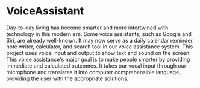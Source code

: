 # VoiceAssistant

Day-to-day living has become smarter and more intertwined with technology in this modern era. Some voice assistants, such as Google and Siri, are already well-known. It may now serve as a daily calendar reminder, note writer, calculator, and search tool in our voice assistance system. This project uses voice input and output to show text and sound on the screen. This voice assistance's major goal is to make people smarter by providing immediate and calculated outcomes. It takes our vocal input through our microphone and translates it into computer comprehensible language, providing the user with the appropriate solutions.
